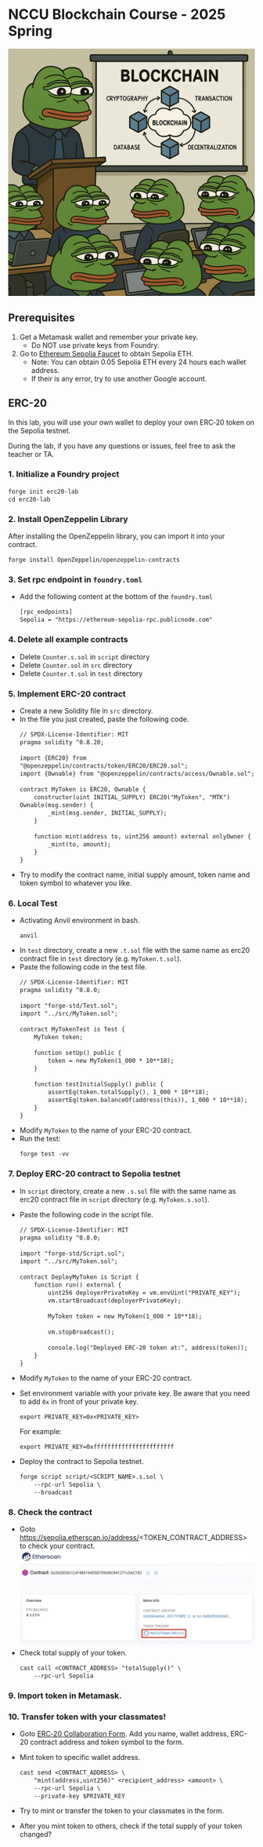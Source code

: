 # NCCU Blockchain Course - 2025 Spring
![image](/img/pepe.png)
## Prerequisites
1. Get a Metamask wallet and remember your private key.
    - Do NOT use private keys from Foundry.
2. Go to [Ethereum Sepolia Faucet](https://cloud.google.com/application/web3/faucet/ethereum/sepolia) to obtain Sepolia ETH.
    - Note: You can obtain 0.05 Sepolia ETH every 24 hours each wallet address.
    - If their is any error, try to use another Google account. 

##  ERC-20
In this lab, you will use your own wallet to deploy your own ERC‑20 token on the Sepolia testnet.

During the lab, if you have any questions or issues, feel free to ask the teacher or TA.

### 1. Initialize a Foundry project
```
forge init erc20-lab
cd erc20-lab
```
### 2. Install OpenZeppelin Library
After installing the OpenZeppelin library, you can import it into your contract.
```
forge install OpenZeppelin/openzeppelin-contracts
```

### 3. Set rpc endpoint in `foundry.toml`
- Add the following content at the bottom of the `foundry.toml`
    ```
    [rpc_endpoints]
    Sepolia = "https://ethereum-sepolia-rpc.publicnode.com"
    ```

### 4. Delete all example contracts
- Delete `Counter.s.sol` in `script` directory
- Delete `Counter.sol` in `src` directory
- Delete `Counter.t.sol` in `test` directory

### 5. Implement ERC-20 contract
- Create a new Solidity file in `src` directory.
- In the file you just created, paste the following code.
    ```
    // SPDX-License-Identifier: MIT
    pragma solidity ^0.8.20;

    import {ERC20} from "@openzeppelin/contracts/token/ERC20/ERC20.sol";
    import {Ownable} from "@openzeppelin/contracts/access/Ownable.sol";

    contract MyToken is ERC20, Ownable {
        constructor(uint INITIAL_SUPPLY) ERC20("MyToken", "MTK") Ownable(msg.sender) {
            _mint(msg.sender, INITIAL_SUPPLY);
        }

        function mint(address to, uint256 amount) external onlyOwner {
            _mint(to, amount);
        }
    }
    ```
- Try to modify the contract name, initial supply amount, token name and token symbol to whatever you like.

### 6. Local Test
- Activating Anvil environment in bash.
    ```
    anvil
    ```
- In `test` directory, create a new `.t.sol` file with the same name as erc20 contract file in `test` directory (e.g. `MyToken.t.sol`).
- Paste the following code in the test file.
    ```
    // SPDX-License-Identifier: MIT
    pragma solidity ^0.8.0;

    import "forge-std/Test.sol";
    import "../src/MyToken.sol";

    contract MyTokenTest is Test {
        MyToken token;

        function setUp() public {
            token = new MyToken(1_000 * 10**18);
        }

        function testInitialSupply() public {
            assertEq(token.totalSupply(), 1_000 * 10**18);
            assertEq(token.balanceOf(address(this)), 1_000 * 10**18);
        }
    }
    ```
- Modify `MyToken` to the name of your ERC-20 contract.
- Run the test:
    ```
    forge test -vv
    ```

### 7. Deploy ERC-20 contract to Sepolia testnet
- In `script` directory, create a new `.s.sol` file with the same name as erc20 contract file in `script` directory (e.g. `MyToken.s.sol`).
- Paste the following code in the script file.
    ```
    // SPDX-License-Identifier: MIT
    pragma solidity ^0.8.0;

    import "forge-std/Script.sol";
    import "../src/MyToken.sol";

    contract DeployMyToken is Script {
        function run() external {
            uint256 deployerPrivateKey = vm.envUint("PRIVATE_KEY");
            vm.startBroadcast(deployerPrivateKey);

            MyToken token = new MyToken(1_000 * 10**18);

            vm.stopBroadcast();

            console.log("Deployed ERC-20 token at:", address(token));
        }
    }
    ```
- Modify `MyToken` to the name of your ERC-20 contract.

- Set environment variable with your private key. Be aware that you need to add `0x` in front of your private key.
    ```
    export PRIVATE_KEY=0x<PRIVATE_KEY>
    ```
    For example:
    ```
    export PRIVATE_KEY=0xfffffffffffffffffffffff
    ```

- Deploy the contract to Sepolia testnet.
    ```
    forge script script/<SCRIPT_NAME>.s.sol \
        --rpc-url Sepolia \
        --broadcast
    ```

### 8. Check the contract
- Goto https://sepolia.etherscan.io/address/<TOKEN_CONTRACT_ADDRESS> to check your contract.
    ![image](/img/etherscan.jpg)
- Check total supply of your token.
    ```
    cast call <CONTRACT_ADDRESS> "totalSupply()" \
        --rpc-url Sepolia
    ```

### 9. Import token in Metamask.

### 10. Transfer token with your classmates!
- Goto [ERC‑20 Collaboration Form](https://docs.google.com/spreadsheets/d/1tCwMNnZe6jjMBQVB9Nb7c0JYvaNeSEe5X2ZiKn6xMJI/edit?usp=sharing). Add you name, wallet address, ERC-20 contract address and token symbol to the form.

- Mint token to specific wallet address.
    ```
    cast send <CONTRACT_ADDRESS> \
        "mint(address,uint256)" <recipient_address> <amount> \
        --rpc-url Sepolia \
        --private-key $PRIVATE_KEY
    ```

- Try to mint or transfer the token to your classmates in the form.
- After you mint token to others, check if the total supply of your token changed?
